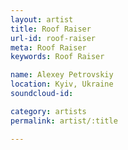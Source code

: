 ```yaml
---
layout: artist
title: Roof Raiser
url-id: roof-raiser
meta: Roof Raiser
keywords: Roof Raiser

name: Alexey Petrovskiy
location: Kyiv, Ukraine
soundcloud-id: 

category: artists
permalink: artist/:title

---
```



